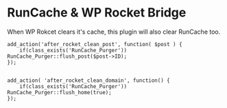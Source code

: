 # RunCache & WP Rocket Bridge
When WP Rokcet clears it's cache, this plugin will also clear RunCache too.

```
add_action('after_rocket_clean_post', function( $post ) {
	if(class_exists('RunCache_Purger')) RunCache_Purger::flush_post($post->ID);
});


add_action( 'after_rocket_clean_domain', function() {
	if(class_exists('RunCache_Purger')) RunCache_Purger::flush_home(true);
});
```
